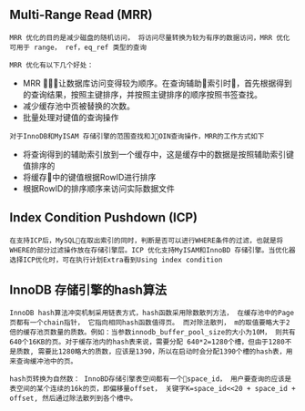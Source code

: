## Multi-Range Read (MRR)
`MRR 优化的目的是减少磁盘的随机访问， 将访问尽量转换为较为有序的数据访问，MRR 优化可用于 range， ref，eq_ref 类型的查询`

`MRR 优化有以下几个好处：`

- MRR 让数据库访问变得较为顺序。在查询辅助索引时，首先根据得到的查询结果，按照主键排序，并按照主键排序的顺序按照书签查找。
- 减少缓存池中页被替换的次数。
- 批量处理对键值的查询操作
  
 `对于InnoDB和MyISAM 存储引擎的范围查找和JOIN查询操作，MRR的工作方式如下`

 -  将查询得到的辅助索引放到一个缓存中，这是缓存中的数据是按照辅助索引键值排序的
 -  将缓存中的键值根据RowID进行排序
 -  根据RowID的排序顺序来访问实际数据文件


## Index Condition Pushdown (ICP)

`在支持ICP后，MySQL在取出索引的同时，判断是否可以进行WHERE条件的过滤，也就是将WHERE的部分过滤操作放在存储引擎层。ICP 优化支持MyISAM和InnoBD 存储引擎。当优化器选择ICP优化时，可在执行计划Extra看到Using index condition`

## InnoDB 存储引擎的hash算法

`InnoDB hash算法冲突机制采用链表方式，hash函数采用除数散列方法， 在缓存池中的Page页都有一个chain指针， 它指向相同hash函数值得页。 而对除法散列， m的取值要略大于2倍的缓存池页数量的质数。例如：当参数innodb_buffer_pool_size的大小为10M， 则共有640个16KB的页。对于缓存池内的hash表来说，需要分配 640*2=1280个槽，但由于1280不是质数, 需要比1280略大的质数，应该是1390，所以在启动时会分配1390个槽的hash表，用来查询缓冲池中的页。`

`hash页转换为自然数： InnoBD存储引擎表空间都有一个space_id， 用户要查询的应该是表空间的某个连续的16k的页，即偏移量offset， 关键字K=space_id<<20 + space_id + offset, 然后通过除法散列到各个槽中。`